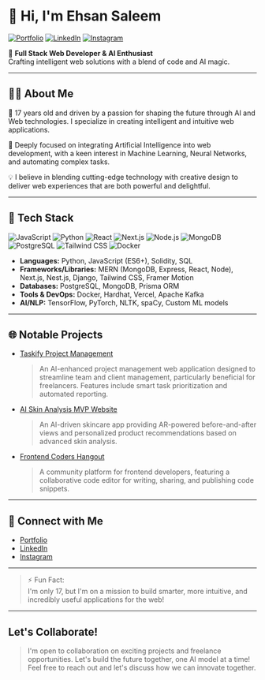 
# 👋 Hi, I'm Ehsan Saleem

[![Portfolio](https://img.shields.io/badge/Portfolio-Visit-blue)](https://ehsansaleem.netlify.app)
[![LinkedIn](https://img.shields.io/badge/LinkedIn-Connect-blue)](https://linkedin.com/in/ehsan-saleem-web3)
[![Instagram](https://img.shields.io/badge/Instagram-Follow-blue)](https://instagram.com/@ehsandesignswebsites)

🚀 **Full Stack Web Developer & AI Enthusiast**  
Crafting intelligent web solutions with a blend of code and AI magic.

---

## 🧑‍💻 About Me

🌟 17 years old and driven by a passion for shaping the future through AI and Web technologies. I specialize in creating intelligent and intuitive web applications.

🧠 Deeply focused on integrating Artificial Intelligence into web development, with a keen interest in Machine Learning, Neural Networks, and automating complex tasks.

💡 I believe in blending cutting-edge technology with creative design to deliver web experiences that are both powerful and delightful.

---

## 🔧 Tech Stack

![JavaScript](https://img.shields.io/badge/JavaScript-ES6%2B-yellow)
![Python](https://img.shields.io/badge/Python-3.x-yellow)
![React](https://img.shields.io/badge/React-Frontend-blue)
![Next.js](https://img.shields.io/badge/Next.js-Fullstack-blue)
![Node.js](https://img.shields.io/badge/Node.js-Backend-blue)
![MongoDB](https://img.shields.io/badge/MongoDB-Database-green)
![PostgreSQL](https://img.shields.io/badge/PostgreSQL-Database-green)
![Tailwind CSS](https://img.shields.io/badge/Tailwind%20CSS-Frontend-green)
![Docker](https://img.shields.io/badge/Docker-DevOps-lightgrey)

- **Languages:** Python, JavaScript (ES6+), Solidity, SQL
- **Frameworks/Libraries:** MERN (MongoDB, Express, React, Node), Next.js, Nest.js, Django, Tailwind CSS, Framer Motion
- **Databases:** PostgreSQL, MongoDB, Prisma ORM
- **Tools & DevOps:** Docker, Hardhat, Vercel, Apache Kafka
- **AI/NLP:** TensorFlow, PyTorch, NLTK, spaCy, Custom ML models

---

## 🌐 Notable Projects

- [Taskify Project Management](https://taskify-manager-project.vercel.app)
  > An AI-enhanced project management web application designed to streamline team and client management, particularly beneficial for freelancers. Features include smart task prioritization and automated reporting.

- [AI Skin Analysis MVP Website](https://www.instagram.com/p/DPs-wdOgLDD/)
  > An AI-driven skincare app providing AR-powered before-and-after views and personalized product recommendations based on advanced skin analysis.

- [Frontend Coders Hangout](https://frontend-codershangout.vercel.app)
  > A community platform for frontend developers, featuring a collaborative code editor for writing, sharing, and publishing code snippets.

---

## 📲 Connect with Me

- [Portfolio](https://ehsansaleem.netlify.app)
- [LinkedIn](https://linkedin.com/in/ehsan-saleem-web3)
- [Instagram](https://instagram.com/@ehsandesignswebsites)

---

> ⚡️ Fun Fact:  
> I'm only 17, but I'm on a mission to build smarter, more intuitive, and incredibly useful applications for the web!

---

## Let's Collaborate!

> I'm open to collaboration on exciting projects and freelance opportunities. Let's build the future together, one AI model at a time! Feel free to reach out and let's discuss how we can innovate together.
